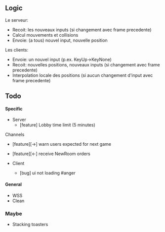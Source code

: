 ## Logic
Le serveur:
- Recoit: les nouveaux inputs (si changement avec frame precedente)
- Calcul mouvements et collisions
- Envoie: (a tous) nouvel input, nouvelle position
  
Les clients:
- Envoie: un nouvel input (p.ex. KeyUp->KeyNone)
- Recoit: nouvelles positions, nouveaux inputs (si changement avec frame precedente)
- Interpolation locale des positions (si aucun changement d'input avec frame precedente)

## Todo

#### Specific
- Server
  - [feature] Lobby time limit (5 minutes)
  
Channels
  - [feature][->] warn users expected for next game
  - [feature][<-] receive NewRoom orders 

- Client
  - [bug] ui not loading #anger

#### General
- WSS
- Clean

### Maybe
- Stacking toasters